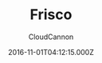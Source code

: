 ---
title: Frisco
github: https://github.com/CloudCannon/frisco-jekyll-template
demo: https://brave-submarine.cloudvent.net/
author: CloudCannon
ssg:
  - Jekyll
cms:
  - Markdown
date: 2016-11-01T04:12:15.000Z
description: ':iphone: App marketing template for Jekyll'
draft: false
publish_date: '2016-11-01T04:12:15Z'
update_date: '2021-10-29T07:39:51Z'
github_star: 151
github_fork: 197
---